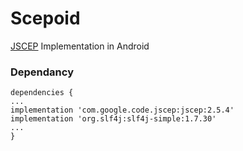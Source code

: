 # Scepoid
[JSCEP](https://github.com/jscep/jscep) Implementation in Android

### Dependancy
```
dependencies {
...
implementation 'com.google.code.jscep:jscep:2.5.4'
implementation 'org.slf4j:slf4j-simple:1.7.30'
...
}
```